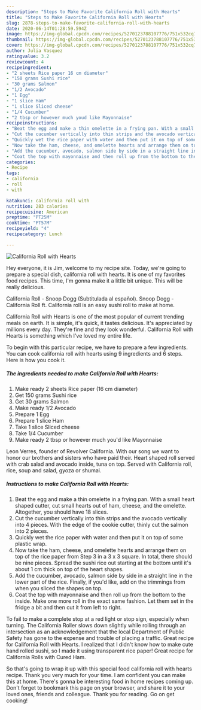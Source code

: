 ```yaml
---
description: "Steps to Make Favorite California Roll with Hearts"
title: "Steps to Make Favorite California Roll with Hearts"
slug: 2878-steps-to-make-favorite-california-roll-with-hearts
date: 2020-06-14T01:28:59.594Z
image: https://img-global.cpcdn.com/recipes/5270123788107776/751x532cq70/california-roll-with-hearts-recipe-main-photo.jpg
thumbnail: https://img-global.cpcdn.com/recipes/5270123788107776/751x532cq70/california-roll-with-hearts-recipe-main-photo.jpg
cover: https://img-global.cpcdn.com/recipes/5270123788107776/751x532cq70/california-roll-with-hearts-recipe-main-photo.jpg
author: Julia Vasquez
ratingvalue: 3.2
reviewcount: 4
recipeingredient:
- "2 sheets Rice paper 16 cm diameter"
- "150 grams Sushi rice"
- "30 grams Salmon"
- "1/2 Avocado"
- "1 Egg"
- "1 slice Ham"
- "1 slice Sliced cheese"
- "1/4 Cucumber"
- "2 tbsp or however much youd like Mayonnaise"
recipeinstructions:
- "Beat the egg and make a thin omelette in a frying pan. With a small heart shaped cutter, cut small hearts out of ham, cheese, and the omelette. Altogether, you should have 18 slices."
- "Cut the cucumber vertically into thin strips and the avocado vertically into 4 pieces. With the edge of the cookie cutter, thinly cut the salmon into 2 pieces."
- "Quickly wet the rice paper with water and then put it on top of some plastic wrap."
- "Now take the ham, cheese, and omelette hearts and arrange them on top of the rice paper from Step 3 in a 3 x 3 square. In total, there should be nine pieces. Spread the sushi rice out starting at the bottom until it&#39;s about 1 cm thick on top of the heart shapes."
- "Add the cucumber, avocado, salmon side by side in a straight line in the lower part of the rice. Finally, if you&#39;d like, add on the trimmings from when you sliced the shapes on top."
- "Coat the top with mayonnaise and then roll up from the bottom to the inside. Make one more roll in the exact same fashion. Let them set in the fridge a bit and then cut it from left to right."
categories:
- Recipe
tags:
- california
- roll
- with

katakunci: california roll with 
nutrition: 283 calories
recipecuisine: American
preptime: "PT25M"
cooktime: "PT57M"
recipeyield: "4"
recipecategory: Lunch

---
```



![California Roll with Hearts](https://img-global.cpcdn.com/recipes/5270123788107776/751x532cq70/california-roll-with-hearts-recipe-main-photo.jpg)

Hey everyone, it is Jim, welcome to my recipe site. Today, we're going to prepare a special dish, california roll with hearts. It is one of my favorites food recipes. This time, I'm gonna make it a little bit unique. This will be really delicious.

California Roll - Snoop Dogg (Subtitulada al español). Snoop Dogg - California Roll ft. California roll is an easy sushi roll to make at home.

California Roll with Hearts is one of the most popular of current trending meals on earth. It is simple, it's quick, it tastes delicious. It's appreciated by millions every day. They're fine and they look wonderful. California Roll with Hearts is something which I've loved my entire life.


To begin with this particular recipe, we have to prepare a few ingredients. You can cook california roll with hearts using 9 ingredients and 6 steps. Here is how you cook it.

<!--inarticleads1-->

##### The ingredients needed to make California Roll with Hearts:

1. Make ready 2 sheets Rice paper (16 cm diameter)
1. Get 150 grams Sushi rice
1. Get 30 grams Salmon
1. Make ready 1/2 Avocado
1. Prepare 1 Egg
1. Prepare 1 slice Ham
1. Take 1 slice Sliced cheese
1. Take 1/4 Cucumber
1. Make ready 2 tbsp or however much you&#39;d like Mayonnaise


Leon Verres, founder of Revolver California. With our song we want to honor our brothers and sisters who have paid their. Heart shaped roll served with crab salad and avocado inside, tuna on top. Served with California roll, rice, soup and salad, gyoza or shumai. 

<!--inarticleads2-->

##### Instructions to make California Roll with Hearts:

1. Beat the egg and make a thin omelette in a frying pan. With a small heart shaped cutter, cut small hearts out of ham, cheese, and the omelette. Altogether, you should have 18 slices.
1. Cut the cucumber vertically into thin strips and the avocado vertically into 4 pieces. With the edge of the cookie cutter, thinly cut the salmon into 2 pieces.
1. Quickly wet the rice paper with water and then put it on top of some plastic wrap.
1. Now take the ham, cheese, and omelette hearts and arrange them on top of the rice paper from Step 3 in a 3 x 3 square. In total, there should be nine pieces. Spread the sushi rice out starting at the bottom until it&#39;s about 1 cm thick on top of the heart shapes.
1. Add the cucumber, avocado, salmon side by side in a straight line in the lower part of the rice. Finally, if you&#39;d like, add on the trimmings from when you sliced the shapes on top.
1. Coat the top with mayonnaise and then roll up from the bottom to the inside. Make one more roll in the exact same fashion. Let them set in the fridge a bit and then cut it from left to right.


To fail to make a complete stop at a red light or stop sign, especially when turning. The California Roller slows down slightly while rolling through an intersection as an acknowledgement that the local Department of Public Safety has gone to the expense and trouble of placing a traffic. Great recipe for California Roll with Hearts. I realized that I didn&#39;t know how to make cute hand rolled sushi, so I made it using transparent rice paper! Great recipe for California Rolls with Cured Ham. 

So that's going to wrap it up with this special food california roll with hearts recipe. Thank you very much for your time. I am confident you can make this at home. There's gonna be interesting food in home recipes coming up. Don't forget to bookmark this page on your browser, and share it to your loved ones, friends and colleague. Thank you for reading. Go on get cooking!
